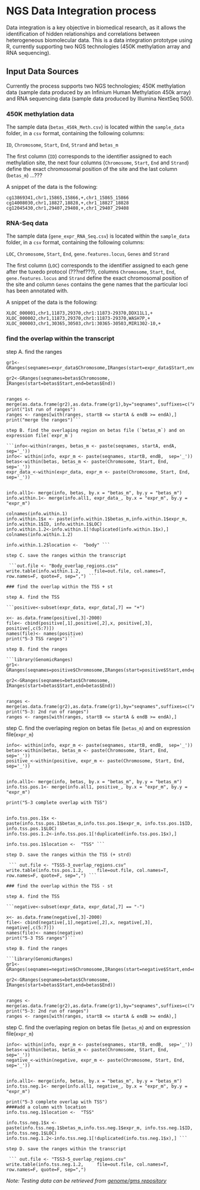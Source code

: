 # NGS Data Integration process

Data integration is a key objective in biomedical research, as it allows the identification of hidden relationships and correlations between heterogeneous biomolecular data. This is a data integration prototype using R, currently supporting two NGS technologies (450K methylation array and RNA sequencing).

## Input Data Sources

Currently the process supports two NGS technologies; 450K methylation data (sample data produced by an Infinium Human Methylation 450k array) and RNA sequencing data (sample data produced by Illumina NextSeq 500).

### 450K methylation data

The sample data (`betas_450k_Meth.csv`) is located within the `sample_data` folder, in a `csv` format, containing the following columns:

`ID`, `Chromosome`, `Start`, `End`, `Strand` and `betas_m`

The first column (`ID`) corresponds to the identifier assigned to each methylation site, the next four columns (`Chromosome`, `Start`, `End` and `Strand`) define the exact chromosomal position of the site and the last column (`betas_m`) ...???

A snippet of the data is the following:

```
cg13869341,chr1,15865,15866,+,chr1_15865_15866
cg14008030,chr1,18827,18828,+,chr1_18827_18828
cg12045430,chr1,29407,29408,+,chr1_29407_29408
```

### RNA-Seq data

The sample data (`gene_expr_RNA_Seq.csv`) is located within the `sample_data` folder, in a `csv` format, containing the following columns:

`LOC`, `Chromosome`, `Start`, `End`, `gene.features.locus`, `Genes` and `Strand`

The first column (`LOC`) corresponds to the identifier assigned to each gene after the tuxedo protocol (???ref???), columns `Chromosome`, `Start`, `End`, `gene.features.locus` and `Strand` define the exact chromosomal position of the site and column `Genes` contains the gene names that the particular loci has been annotated with.

A snippet of the data is the following:

```
XLOC_000001,chr1,11873,29370,chr1:11873-29370,DDX11L1,+
XLOC_000002,chr1,11873,29370,chr1:11873-29370,WASH7P,+
XLOC_000003,chr1,30365,30503,chr1:30365-30503,MIR1302-10,+
```

### find the overlap within the transcript

step A. find the ranges

```library(GenomicRanges)
gr1<-GRanges(seqnames=expr_data$Chromosome,IRanges(start=expr_data$Start,end=expr_data$End))

gr2<-GRanges(seqnames=betas$Chromosome, IRanges(start=betas$Start,end=betas$End))


ranges <- merge(as.data.frame(gr2),as.data.frame(gr1),by="seqnames",suffixes=c("A","B"))
print("1st run of ranges")
ranges <- ranges[with(ranges, startB <= startA & endB >= endA),]
print("merge the ranges")```

step B. find the overlaping region on betas file (`betas_m`) and on expression file(`expr_m`)

```info<-within(ranges, betas_m <- paste(seqnames, startA, endA,  sep='_'))
info<- within(info, expr_m <- paste(seqnames, startB, endB,  sep='_'))
betas<-within(betas, betas_m <- paste(Chromosome, Start, End,  sep='_'))
expr_data_<-within(expr_data, expr_m <- paste(Chromosome, Start, End,  sep='_'))


info.all1<- merge(info, betas, by.x = "betas_m", by.y = "betas_m")
info.within.1<- merge(info.all1, expr_data_, by.x = "expr_m", by.y = "expr_m")

colnames(info.within.1)
info.within.1$x <- paste(info.within.1$betas_m,info.within.1$expr_m, info.within.1$ID, info.within.1$LOC)
info.within.1.2<-info.within.1[!duplicated(info.within.1$x),]
colnames(info.within.1.2)

info.within.1.2$location <-  "body" ```

step C. save the ranges within the transcript

 ```out.file <- "Body_overlap_regions.csv"
write.table(info.within.1.2,     file=out.file, col.names=T, row.names=F, quote=F, sep=",") ```

### find the overlap within the TSS + st

step A. find the TSS

```positive<-subset(expr_data, expr_data[,7] == "+")

x<- as.data.frame(positive[,3]-2000)
file<- cbind(positive[,1],positive[,2],x, positive[,3], positive[,c(5:7)])
names(file)<- names(positive)
print("5-3 TSS ranges")```

step B. find the ranges

```library(GenomicRanges)
gr1<-GRanges(seqnames=positive$Chromosome,IRanges(start=positive$Start,end=positive$End))

gr2<-GRanges(seqnames=betas$Chromosome, IRanges(start=betas$Start,end=betas$End))


ranges <- merge(as.data.frame(gr2),as.data.frame(gr1),by="seqnames",suffixes=c("A","B"))
print("5-3: 2nd run of ranges")
ranges <- ranges[with(ranges, startB <= startA & endB >= endA),]
```

step C. find the overlaping region on betas file (`betas_m`) and on expression file(`expr_m`)

```info<-within(ranges, betas_m <- paste(seqnames, startA, endA,  sep='_'))
info<- within(info, expr_m <- paste(seqnames, startB, endB,  sep='_'))
betas<-within(betas, betas_m <- paste(Chromosome, Start, End,  sep='_'))
positive_<-within(positive, expr_m <- paste(Chromosome, Start, End,  sep='_'))


info.all1<- merge(info, betas, by.x = "betas_m", by.y = "betas_m")
info.tss.pos.1<- merge(info.all1, positive_, by.x = "expr_m", by.y = "expr_m")

print("5-3 complete overlap with TSS")


info.tss.pos.1$x <- paste(info.tss.pos.1$betas_m,info.tss.pos.1$expr_m, info.tss.pos.1$ID, info.tss.pos.1$LOC)
info.tss.pos.1.2<-info.tss.pos.1[!duplicated(info.tss.pos.1$x),]

info.tss.pos.1$location <-  "TSS" ```

step D. save the ranges within the TSS (+ strd)

 ``` out.file <- "TSS5-3_overlap_regions.csv"
write.table(info.tss.pos.1.2,     file=out.file, col.names=T, row.names=F, quote=F, sep=",") ```

### find the overlap within the TSS - st

step A. find the TSS

```negative<-subset(expr_data, expr_data[,7] == "-")

x<- as.data.frame(negative[,3]-2000)
file<- cbind(negative[,1],negative[,2],x, negative[,3], negative[,c(5:7)])
names(file)<- names(negative)
print("5-3 TSS ranges")```

step B. find the ranges

```library(GenomicRanges)
gr1<-GRanges(seqnames=negative$Chromosome,IRanges(start=negative$Start,end=negative$End))

gr2<-GRanges(seqnames=betas$Chromosome, IRanges(start=betas$Start,end=betas$End))


ranges <- merge(as.data.frame(gr2),as.data.frame(gr1),by="seqnames",suffixes=c("A","B"))
print("5-3: 2nd run of ranges")
ranges <- ranges[with(ranges, startB <= startA & endB >= endA),]

```

step C. find the overlaping region on betas file (`betas_m`) and on expression file(`expr_m`)

```info<-within(ranges, betas_m <- paste(seqnames, startA, endA,  sep='_'))
info<- within(info, expr_m <- paste(seqnames, startB, endB,  sep='_'))
betas<-within(betas, betas_m <- paste(Chromosome, Start, End,  sep='_'))
negative_<-within(negative, expr_m <- paste(Chromosome, Start, End,  sep='_'))


info.all1<- merge(info, betas, by.x = "betas_m", by.y = "betas_m")
info.tss.neg.1<- merge(info.all1, negative_, by.x = "expr_m", by.y = "expr_m")

print("5-3 complete overlap with TSS")
####add a column with location
info.tss.neg.1$location <-  "TSS"

info.tss.neg.1$x <- paste(info.tss.neg.1$betas_m,info.tss.neg.1$expr_m, info.tss.neg.1$ID, info.tss.neg.1$LOC)
info.tss.neg.1.2<-info.tss.neg.1[!duplicated(info.tss.neg.1$x),] ```

step D. save the ranges within the transcript

 ``` out.file <- "TSS3-5_overlap_regions.csv"
write.table(info.tss.neg.1.2,     file=out.file, col.names=T, row.names=F, quote=F, sep=",")
 ```



_Note: Testing data can be retrieved from [genome/gms repository](https://github.com/genome/gms/wiki/HCC1395-WGS-Exome-RNA-Seq-Data )_
